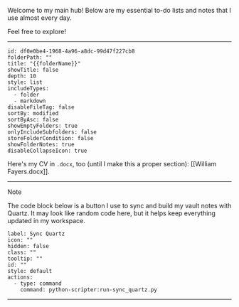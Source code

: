 Welcome to my main hub! Below are my essential to-do lists and notes that I use almost every day.

Feel free to explore!

---
```folder-overview
id: df0e0be4-1968-4a96-a8dc-99d47f227cb8
folderPath: ""
title: "{{folderName}}"
showTitle: false
depth: 10
style: list
includeTypes:
  - folder
  - markdown
disableFileTag: false
sortBy: modified
sortByAsc: false
showEmptyFolders: true
onlyIncludeSubfolders: false
storeFolderCondition: false
showFolderNotes: true
disableCollapseIcon: true
```

Here's my CV in `.docx`, too (until I make this a proper section): [[William Fayers.docx]].

---

> [!Note]
> The code block below is a button I use to sync and build my vault notes with Quartz. It may look like random code here, but it helps keep everything updated in my workspace.

```meta-bind-button
label: Sync Quartz
icon: ""
hidden: false
class: ""
tooltip: ""
id: ""
style: default
actions:
  - type: command
    command: python-scripter:run-sync_quartz.py

```

---